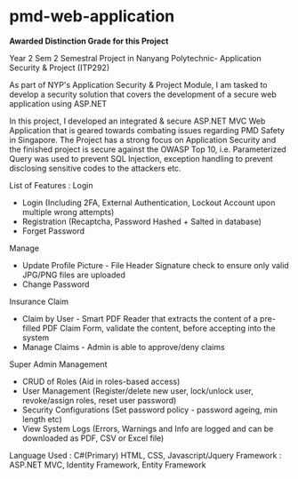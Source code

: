 # pmd-web-application
**Awarded Distinction Grade for this Project**

Year 2 Sem 2 Semestral Project in Nanyang Polytechnic- Application Security & Project (ITP292)

As part of NYP's Application Security & Project Module, I am tasked to develop a security solution that covers the development of a secure web application using ASP.NET

In this project, I developed an integrated & secure ASP.NET MVC Web Application that is geared towards combating issues regarding PMD Safety in Singapore.
The Project has a strong focus on Application Security and the finished project is secure against the OWASP Top 10, i.e. Parameterized Query was used to prevent SQL Injection, exception handling to prevent disclosing sensitive codes to the attackers etc.

List of Features :
Login
- Login (Including 2FA, External Authentication, Lockout Account upon multiple wrong attempts)
- Registration (Recaptcha, Password Hashed + Salted in database)
- Forget Password

Manage
- Update Profile Picture - File Header Signature check to ensure only valid JPG/PNG files are uploaded
- Change Password

Insurance Claim
- Claim by User - Smart PDF Reader that extracts the content of a pre-filled PDF Claim Form, validate the content, before accepting into the system
- Manage Claims - Admin is able to approve/deny claims

Super Admin Management
- CRUD of Roles (Aid in roles-based access)
- User Management (Register/delete new user, lock/unlock user, revoke/assign roles, reset user password)
- Security Configurations (Set password policy - password ageing, min length etc)
- View System Logs (Errors, Warnings and Info are logged and can be downloaded as PDF, CSV or Excel file)

Language Used : C#(Primary) HTML, CSS, Javascript/Jquery
Framework : ASP.NET MVC, Identity Framework, Entity Framework
